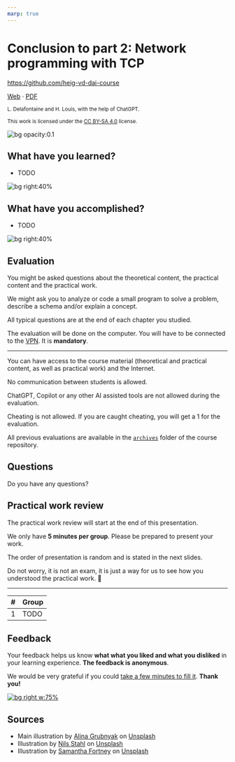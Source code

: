 ```yaml
---
marp: true
---
```


<!--
theme: gaia
size: 16:9
paginate: true
author: L. Delafontaine and H. Louis, with the help of ChatGPT
title: 'HEIG-VD DAI Course - Conclusion to part 2: Network programming with TCP'
description: 'Conclusion to part 2: Network programming with TCP for the DAI course at HEIG-VD, Switzerland'
url: https://heig-vd-dai-course.github.io/heig-vd-dai-course/15-conclusion-to-part-2/
footer: '**HEIG-VD** - DAI Course 2023-2024 - CC BY-SA 4.0'
style: |
    :root {
        --color-background: #fff;
        --color-foreground: #333;
        --color-highlight: #f96;
        --color-dimmed: #888;
        --color-headings: #7d8ca3;
    }
    blockquote {
        font-style: italic;
    }
    table {
        width: 100%;
    }
    th:first-child {
        width: 15%;
    }
    h1, h2, h3, h4, h5, h6 {
        color: var(--color-headings);
    }
    h2, h3, h4, h5, h6 {
        font-size: 1.5rem;
    }
    h1 a:link, h2 a:link, h3 a:link, h4 a:link, h5 a:link, h6 a:link {
        text-decoration: none;
    }
    section:not([class=lead]) > p, blockquote {
        text-align: justify;
    }
headingDivider: 4
-->

[web]:
  https://heig-vd-dai-course.github.io/heig-vd-dai-course/15-conclusion-to-part-2/
[pdf]:
  https://heig-vd-dai-course.github.io/heig-vd-dai-course/15-conclusion-to-part-2/15-conclusion-to-part-2-presentation.pdf
[license]:
  https://github.com/heig-vd-dai-course/heig-vd-dai-course/blob/main/LICENSE.md
[feedback]:
  https://quickchart.io/qr?format=png&ecLevel=Q&size=400&margin=1&text=https://github.com/heig-vd-dai-course
[illustration]:
  https://images.unsplash.com/photo-1545987796-200677ee1011?fit=crop&h=720

# Conclusion to part 2: Network programming with TCP

<!--
_class: lead
_paginate: false
-->

<https://github.com/heig-vd-dai-course>

[Web][web] · [PDF][pdf]

<small>L. Delafontaine and H. Louis, with the help of ChatGPT.</small>

<small>This work is licensed under the [CC BY-SA 4.0][license] license.</small>

![bg opacity:0.1][illustration]

## What have you learned?

- TODO

![bg right:40%](https://images.unsplash.com/photo-1549228581-cdbdb7430548?fit=crop&h=720)

## What have you accomplished?

- TODO

![bg right:40%](https://images.unsplash.com/photo-1608613304810-2d4dd52511a2?fit=crop&h=720)

## Evaluation

You might be asked questions about the theoretical content, the practical
content and the practical work.

We might ask you to analyze or code a small program to solve a problem, describe
a schema and/or explain a concept.

All typical questions are at the end of each chapter you studied.

The evaluation will be done on the computer. You will have to be connected to
the
[VPN](https://intranet.heig-vd.ch/services/informatique/poste-de-travail/reseau/vpn/Pages/vpn.aspx).
It is **mandatory**.

---

You can have access to the course material (theoretical and practical content,
as well as practical work) and the Internet.

No communication between students is allowed.

ChatGPT, Copilot or any other AI assisted tools are not allowed during the
evaluation.

Cheating is not allowed. If you are caught cheating, you will get a 1 for the
evaluation.

All previous evaluations are available in the
[`archives`](https://github.com/heig-vd-dai-course/heig-vd-dai-course/tree/main/00-evaluation-and-exam-archives)
folder of the course repository.

## Questions

<!-- _class: lead -->

Do you have any questions?

## Practical work review

The practical work review will start at the end of this presentation.

We only have **5 minutes per group**. Please be prepared to present your work.

The order of presentation is random and is stated in the next slides.

Do not worry, it is not an exam, it is just a way for us to see how you
understood the practical work. 🙂

---

| #   | Group |
| --- | ----- |
| 1   | TODO  |

## Feedback

Your feedback helps us know **what what you liked and what you disliked** in
your learning experience. **The feedback is anonymous**.

We would be very grateful if you could [take a few minutes to fill
it][feedback]. **Thank you!**

[![bg right w:75%][feedback]][feedback]

## Sources

- Main illustration by [Alina Grubnyak](https://unsplash.com/@alinnnaaaa) on
  [Unsplash](https://unsplash.com/photos/ZiQkhI7417A)
- Illustration by [Nils Stahl](https://unsplash.com/@nilsjakob) on
  [Unsplash](https://unsplash.com/photos/neUbjUnjXNk)
- Illustration by [Samantha Fortney](https://unsplash.com/@goldencoastgrams) on
  [Unsplash](https://unsplash.com/photos/OGDyzpsTjyA)

